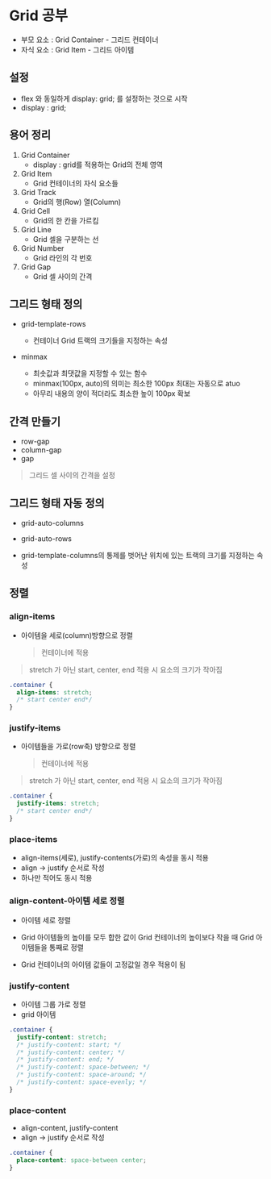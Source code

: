 # Grid 공부

- 부모 요소 : Grid Container - 그리드 컨테이너
- 자식 요소 : Grid Item - 그리드 아이템

## 설정

- flex 와 동일하게 display: grid; 를 설정하는 것으로 시작
- display : grid;

## 용어 정리

1. Grid Container
   - display : grid를 적용하는 Grid의 전체 영역
2. Grid Item
   - Grid 컨테이너의 자식 요소들
3. Grid Track
   - Grid의 행(Row) 열(Column)
4. Grid Cell
   - Grid의 한 칸을 가르킴
5. Grid Line
   - Grid 셀을 구분하는 선
6. Grid Number
   - Grid 라인의 각 번호
7. Grid Gap
   - Grid 셀 사이의 간격

## 그리드 형태 정의

- grid-template-rows

  - 컨테이너 Grid 트랙의 크기들을 지정하는 속성

- minmax
  - 최솟값과 최댓값을 지정할 수 있는 함수
  - minmax(100px, auto)의 의미는 최소한 100px 최대는 자동으로 atuo
  - 아무리 내용의 양이 적더라도 최소한 높이 100px 확보

## 간격 만들기

- row-gap
- column-gap
- gap

> 그리드 셀 사이의 간격을 설정

## 그리드 형태 자동 정의

- grid-auto-columns
- grid-auto-rows

- grid-template-columns의 통제를 벗어난 위치에 있는 트랙의 크기를 지정하는 속성

## 정렬

### align-items

- 아이템을 세로(column)방향으로 정렬
  > 컨테이너에 적용

> stretch 가 아닌 start, center, end 적용 시 요소의 크기가 작아짐

```css
.container {
  align-items: stretch;
  /* start center end*/
}
```

### justify-items

- 아이템들을 가로(row축) 방향으로 정렬
  > 컨테이너에 적용

> stretch 가 아닌 start, center, end 적용 시 요소의 크기가 작아짐

```css
.container {
  justify-items: stretch;
  /* start center end*/
}
```

### place-items

- align-items(세로), justify-contents(가로)의 속성을 동시 적용
- align -> justify 순서로 작성
- 하나만 적어도 동시 적용

### align-content-아이템 세로 정렬

- 아이템 세로 정렬

- Grid 아이템들의 높이를 모두 합한 값이 Grid 컨테이너의 높이보다 작을 때 Grid 아이템들을 통째로 정렬
- Grid 컨테이너의 아이템 값들이 고정값일 경우 적용이 됨

### justify-content

- 아이템 그룹 가로 정렬
- grid 아이템

```css
.container {
  justify-content: stretch;
  /* justify-content: start; */
  /* justify-content: center; */
  /* justify-content: end; */
  /* justify-content: space-between; */
  /* justify-content: space-around; */
  /* justify-content: space-evenly; */
}
```

### place-content

- align-content, justify-content
- align -> justify 순서로 작성

```css
.container {
  place-content: space-between center;
}
```
